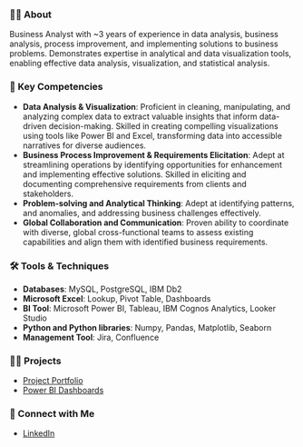 ### 🙋‍♂️ About

Business Analyst with ~3 years of experience in data analysis, business analysis, process improvement, and implementing solutions to business problems. Demonstrates expertise in analytical and data visualization tools, enabling effective data analysis, visualization, and statistical analysis.

### 🚀 Key Competencies
* **Data Analysis & Visualization**: Proficient in cleaning, manipulating, and analyzing complex data to extract valuable insights that inform data-driven decision-making. Skilled in creating compelling visualizations using tools like Power BI and Excel, transforming data into accessible narratives for diverse audiences.
* **Business Process Improvement & Requirements Elicitation**: Adept at streamlining operations by identifying opportunities for enhancement and implementing effective solutions. Skilled in eliciting and documenting comprehensive requirements from clients and stakeholders.
* **Problem-solving and Analytical Thinking**: Adept at identifying patterns, and anomalies, and addressing business challenges effectively. 
* **Global Collaboration and Communication**: Proven ability to coordinate with diverse, global cross-functional teams to assess existing capabilities and align them with identified business requirements.

### 🛠️ Tools & Techniques
* **Databases**: MySQL, PostgreSQL, IBM Db2
* **Microsoft Excel**: Lookup, Pivot Table, Dashboards
* **BI Tool**: Microsoft Power BI, Tableau, IBM Cognos Analytics, Looker Studio
* **Python and Python libraries**: Numpy, Pandas, Matplotlib, Seaborn
* **Management Tool**: Jira, Confluence

### 👨‍💻 Projects
* [Project Portfolio](https://ritusantra525.wixsite.com/portfolio)
* [Power BI Dashboards](https://www.novypro.com/profile_projects/ritu-santra)
  
### 🔗 Connect with Me
* [LinkedIn](https://www.linkedin.com/in/mukul-gehlot/)


<!--
**MukulGehlot/mukulgehlot** is a ✨ _special_ ✨ repository because its `README.md` (this file) appears on your GitHub profile.

Here are some ideas to get you started:

- 🔭 I’m currently working on ...
- 🌱 I’m currently learning ...
- 👯 I’m looking to collaborate on ...
- 🤔 I’m looking for help with ...
- 💬 Ask me about ...
- 📫 How to reach me: ...
- 😄 Pronouns: ...
- ⚡ Fun fact: ...
-->
